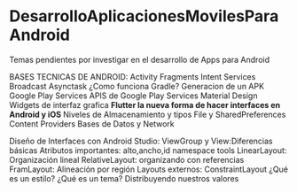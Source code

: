 # DesarrolloAplicacionesMovilesParaAndroid
Temas pendientes por investigar en el desarrollo de Apps para Android

BASES TECNICAS DE ANDROID:
Activity
Fragments
Intent
Services
Broadcast
Asynctask
¿Como funciona Gradle?
Generacion de un APK
Google Play Services
APIS de Google Play Services
Material Design
Widgets de interfaz grafica
****Flutter la nueva forma de hacer interfaces en Android y iOS****
Niveles de Almacenamiento y tipos
File y SharedPreferences
Content Providers Bases de Datos y Network


 Diseño de Interfaces con Android Studio:
ViewGroup y View:Diferencias básicas
Atributos importantes: alto,ancho,id
namespace tools
LinearLayout: Organización lineal
RelativeLayout: organizando con referencias
FramLayout: Alineación por región
Layouts externos: ConstraintLayout
¿Qué es un estilo?
¿Qué es un tema?
Distribuyendo nuestros valores

